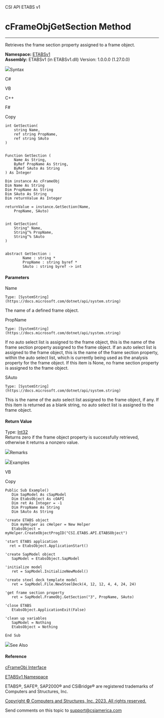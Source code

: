 ﻿

CSI API ETABS v1

# cFrameObjGetSection Method  
  
---  
  
Retrieves the frame section property assigned to a frame object.

**Namespace:** [ETABSv1](2780f1b8-2033-5289-2298-1cdb2a7508d9.htm)  
**Assembly:** ETABSv1 (in ETABSv1.dll) Version: 1.0.0.0 (1.27.0.0)

![](../icons/SectionExpanded.png)Syntax

C#

VB

C++

F#

Copy

    
    
    int GetSection(
    	string Name,
    	ref string PropName,
    	ref string SAuto
    )
    
    
    Function GetSection ( 
    	Name As String,
    	ByRef PropName As String,
    	ByRef SAuto As String
    ) As Integer
    
    Dim instance As cFrameObj
    Dim Name As String
    Dim PropName As String
    Dim SAuto As String
    Dim returnValue As Integer
    
    returnValue = instance.GetSection(Name, 
    	PropName, SAuto)
    
    
    int GetSection(
    	String^ Name, 
    	String^% PropName, 
    	String^% SAuto
    )
    
    
    abstract GetSection : 
            Name : string * 
            PropName : string byref * 
            SAuto : string byref -> int 
    

#### Parameters

Name

    Type: [SystemString](https://docs.microsoft.com/dotnet/api/system.string)  
The name of a defined frame object.

PropName

    Type: [SystemString](https://docs.microsoft.com/dotnet/api/system.string)  
If no auto select list is assigned to the frame object, this is the name of
the frame section property assigned to the frame object. If an auto select
list is assigned to the frame object, this is the name of the frame section
property, within the auto select list, which is currently being used as the
analysis property for the frame object. If this item is None, no frame section
property is assigned to the frame object.

SAuto

    Type: [SystemString](https://docs.microsoft.com/dotnet/api/system.string)  
This is the name of the auto select list assigned to the frame object, if any.
If this item is returned as a blank string, no auto select list is assigned to
the frame object.

#### Return Value

Type: [Int32](https://docs.microsoft.com/dotnet/api/system.int32)  
Returns zero if the frame object property is successfully retrieved, otherwise
it returns a nonzero value.

![](../icons/SectionExpanded.png)Remarks

![](../icons/SectionExpanded.png)Examples

VB

Copy

    
    
    Public Sub Example()
       Dim SapModel As cSapModel
       Dim EtabsObject As cOAPI
       Dim ret As Integer = -1
       Dim PropName As String
       Dim SAuto As String
    
    'create ETABS object
       Dim myHelper as cHelper = New Helper
       EtabsObject = myHelper.CreateObjectProgID("CSI.ETABS.API.ETABSObject")
    
    'start ETABS application
      ret = EtabsObject.ApplicationStart()
    
    'create SapModel object
       SapModel = EtabsObject.SapModel
    
    'initialize model
       ret = SapModel.InitializeNewModel()
    
    'create steel deck template model
       ret = SapModel.File.NewSteelDeck(4, 12, 12, 4, 4, 24, 24)
    
    'get frame section property
       ret = SapModel.FrameObj.GetSection("3", PropName, SAuto)
    
    'close ETABS
       EtabsObject.ApplicationExit(False)
    
    'clean up variables
       SapModel = Nothing
       EtabsObject = Nothing
    
    End Sub

![](../icons/SectionExpanded.png)See Also

#### Reference

[cFrameObj Interface](d5342667-2977-9fdc-9769-e4e2becc0803.htm)

[ETABSv1 Namespace](2780f1b8-2033-5289-2298-1cdb2a7508d9.htm)

ETABS®, SAFE®, SAP2000® and CSiBridge® are registered trademarks of Computers
and Structures, Inc.  

[Copyright © Computers and Structures, Inc. 2023. All rights
reserved.](http://www.csiamerica.com)

Send comments on this topic to
[support@csiamerica.com](mailto:support%40csiamerica.com?Subject=CSI%20API%20ETABS%20v1)


